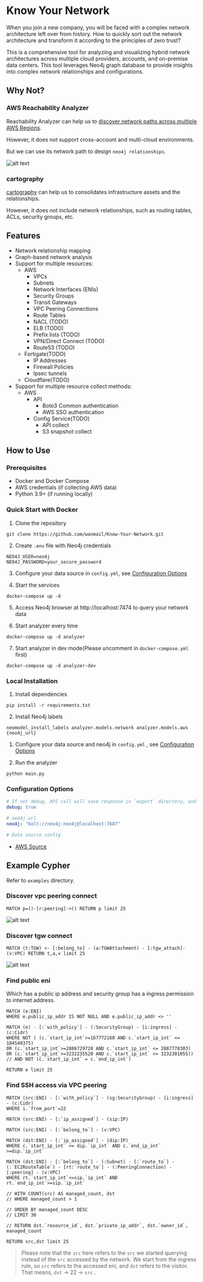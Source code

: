 # Know Your Network

When you join a new company, you will be faced with a complex network architecture left over from history. How to quickly sort out the network architecture and transform it according to the principles of zero trust?

This is a comprehensive tool for analyzing and visualizing hybrid network architectures across multiple cloud providers, accounts, and on-premise data centers. This tool leverages Neo4j graph database to provide insights into complex network relationships and configurations.

## Why Not?
### AWS Reachability Analyzer
Reachability Analyzer can help us to [discover network paths across multiple AWS Regions](https://aws.amazon.com/cn/blogs/networking-and-content-delivery/using-vpc-reachability-analyzer-to-discover-network-paths-across-multiple-aws-regions/).

However, it does not support cross-account and multi-cloud environments.

But we can use its network path to design `neo4j relationships`.

![alt text](./docs/image/reachability-analyzer.png "https://aws.amazon.com/cn/blogs/networking-and-content-delivery/using-vpc-reachability-analyzer-to-discover-network-paths-across-multiple-aws-regions/")

### cartography
[cartography](https://github.com/cartography-cncf/cartography) can help us to consolidates infrastructure assets and the relationships.

However, it does not include network relationships, such as routing tables, ACLs, security groups, etc.


## Features

- Network relationship mapping
- Graph-based network analysis
- Support for multiple resources:
  - AWS
    - VPCs
    - Subnets
    - Network Interfaces (ENIs)
    - Security Groups
    - Transit Gateways
    - VPC Peering Connections
    - Route Tables
    - NACL (TODO)
    - ELB (TODO)
    - Prefix lists (TODO)
    - VPN/Direct Connect (TODO)
    - Route53 (TODO)
  - Fortigate(TODO)
    - IP Addresses
    - Firewall Policies
    - Ipsec tunnels
  - Cloudflare(TODO)
- Support for multiple resource collect methods:
  - AWS
    - API
      - Boto3 Common authentication
      - AWS SSO authentication
    - Config Service(TODO)
      - API collect
      - S3 snapshot collect
  
## How to Use

### Prerequisites
- Docker and Docker Compose
- AWS credentials (if collecting AWS data)
- Python 3.9+ (if running locally)

### Quick Start with Docker
1. Clone the repository
```
git clone https://github.com/wanmail/Know-Your-Network.git
```

2. Create `.env` file with Neo4j credentials
```
NEO4J_USER=neo4j
NEO4J_PASSWORD=your_secure_password
```

3. Configure your data source in `config.yml`,  see [Configuration Options](#Configuration)

4. Start the services
```
docker-compose up -d
```

5. Access Neo4j browser at http://localhost:7474 to query your network data

6. Start analyzer every time
```
docker-compose up -d analyzer
```

7. Start analyzer in dev mode(Please uncomment in `docker-compose.yml` first)
```
docker-compose up -d analyzer-dev
```

### Local Installation

1. Install dependencies
```
pip install -r requirements.txt
```

2. Install Neo4j labels
```
neomodel_install_labels analyzer.models.network analyzer.models.aws {neo4j_url}
```

1. Configure your data source and neo4j in `config.yml` , see [Configuration Options](#Configuration)

2. Run the analyzer
```
python main.py
```

<a name="Configuration"></a>
### Configuration Options

```yaml
# If set debug, API call will save response in `export` directory, and you can load data directly from local instead of pulling it through API.
debug: true

# neo4j url
neo4j: "bolt://neo4j:neo4j@localhost:7687"

# Data source config
```
- [AWS Source](./docs/aws.md)

## Example Cypher
Refer to `examples` directory.

### Discover vpc peering connect
```
MATCH p=()-[r:peering]->() RETURN p limit 25
```

![alt text](./docs/image/peering.png)

### Discover tgw connect
```
MATCH (t:TGW) <- [:belong_to] - (a:TGWAttachment) - [:tgw_attach]-(v:VPC) RETURN t,a,v limit 25
```
![alt text](./docs/image/tgw.png)

### Find public eni
Which has a public ip address and security group has a ingress permission to internet address. 

```
MATCH (e:ENI) 
WHERE e.public_ip_addr IS NOT NULL AND e.public_ip_addr <> ''

MATCH (e) - [:`with_policy`] - (:SecurityGroup) - [i:ingress] - (c:Cidr)
WHERE NOT ( (c.`start_ip_int`>=167772160 AND c.`start_ip_int` <= 184549375)
OR (c.`start_ip_int`>=2886729728 AND c.`start_ip_int` <= 2887778303)
OR (c.`start_ip_int`>=3232235520 AND c.`start_ip_int` <= 3232301055))
// AND NOT (c.`start_ip_int` = c.`end_ip_int`) 

RETURN e limit 25
```

### Find SSH access via VPC peering
```
MATCH (src:ENI) - [:`with_policy`] - (sg:SecurityGroup) - [i:ingress] - (c:Cidr)
WHERE i.`from_port`=22

MATCH (src:ENI) - [:`ip_assigned`] - (sip:IP)

MATCH (src:ENI) - [:`belong_to`] - (v:VPC)

MATCH (dst:ENI) - [:`ip_assigned`] - (dip:IP)
WHERE c.`start_ip_int` <= dip.`ip_int` AND c.`end_ip_int` >=dip.`ip_int`

MATCH (dst:ENI) - [:`belong_to`] - (:Subnet) - [:`route_to`] - (:`EC2RouteTable`) - [rt:`route_to`] - (:PeeringConnection) - [:peering] - (v:VPC)
WHERE rt.`start_ip_int`<=sip.`ip_int` AND rt.`end_ip_int`>=sip.`ip_int`

// WITH COUNT(src) AS managed_count, dst
// WHERE managed_count > 1

// ORDER BY managed_count DESC
// LIMIT 30

// RETURN dst.`resource_id`, dst.`private_ip_addr`, dst.`owner_id`, managed_count

RETURN src,dst limit 25
```

> Please note that the `src` here refers to the `src` we started querying instead of the `src` accessed by the network. We start from the ingress rule, so `src` refers to the accessed eni, and `dst` refers to the visitor.
> That means, `dst` -> 22 -> `src` .